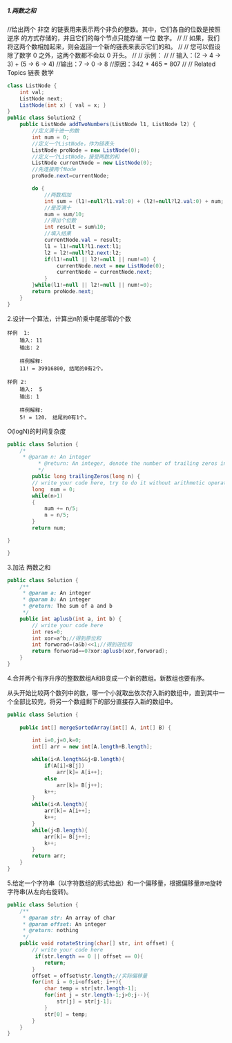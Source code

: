 ##### 1.两数之和

//给出两个 非空 的链表用来表示两个非负的整数。其中，它们各自的位数是按照 逆序 的方式存储的，并且它们的每个节点只能存储 一位 数字。 
//
// 如果，我们将这两个数相加起来，则会返回一个新的链表来表示它们的和。 
//
// 您可以假设除了数字 0 之外，这两个数都不会以 0 开头。 
//
// 示例： 
//
// 输入：(2 -> 4 -> 3) + (5 -> 6 -> 4)
//输出：7 -> 0 -> 8
//原因：342 + 465 = 807
// 
// Related Topics 链表 数学


```java
class ListNode {
    int val;
    ListNode next;
    ListNode(int x) { val = x; }
}
public class Solution2 {
    public ListNode addTwoNumbers(ListNode l1, ListNode l2) {
        //定义满十进一的数
        int num = 0;
        //定义一个ListNode，作为链表头
        ListNode proNode = new ListNode(0);
        //定义一个ListNode，接受两数的和
        ListNode currentNode = new ListNode(0);
        //先连接两个Node
        proNode.next=currentNode;

        do {
            //两数相加
            int sum = (l1!=null?l1.val:0) + (l2!=null?l2.val:0) + num;
            //是否满十
            num = sum/10;
            //得出个位数
            int result = sum%10;
            //填入结果
            currentNode.val = result;
            l1 = l1!=null?l1.next:l1;
            l2 = l2!=null?l2.next:l2;
            if(l1!=null || l2!=null || num!=0) {
                currentNode.next = new ListNode(0);
                currentNode = currentNode.next;
            }
        }while(l1!=null || l2!=null || num!=0);
        return proNode.next;
    }
}
```

2.设计一个算法，计算出n阶乘中尾部零的个数

```
样例  1:
	输入: 11
	输出: 2
	
	样例解释: 
	11! = 39916800, 结尾的0有2个。

样例 2:
	输入:  5
	输出: 1
	
	样例解释: 
	5! = 120， 结尾的0有1个。
```

O(logN)的时间复杂度

```java
public class Solution {
    /*
     * @param n: An integer
          * @return: An integer, denote the number of trailing zeros in n!
          */
        public long trailingZeros(long n) {
        // write your code here, try to do it without arithmetic operators.
        long  num = 0;
        while(n>1)    
        {
            num += n/5;  
            n = n/5;
        }
        return num;

}

}
```

3.加法 两数之和
```java
public class Solution {
    /**
     * @param a: An integer
     * @param b: An integer
     * @return: The sum of a and b 
     */
    public int aplusb(int a, int b) {
        // write your code here
        int res=0;
		int xor=a^b;//得到原位和
		int forworad=(a&b)<<1;//得到进位和
		return forworad==0?xor:aplusb(xor,forworad);
    }
}
```

4.合并两个有序升序的整数数组A和B变成一个新的数组。新数组也要有序。

从头开始比较两个数列中的数，哪一个小就取出依次存入新的数组中，直到其中一个全部比较完，将另一个数组剩下的部分直接存入新的数组中。

```java
public class Solution {
    
    public int[] mergeSortedArray(int[] A, int[] B) {
       
        int i=0,j=0,k=0;
        int[] arr = new int[A.length+B.length];

        while(i<A.length&&j<B.length){
            if(A[i]<B[j])
                arr[k]= A[i++];
            else
                arr[k]= B[j++];
            k++;
        }
        while(i<A.length){
            arr[k]= A[i++];
            k++;
        }
        while(j<B.length){
            arr[k]= B[j++];
            k++;
        }
        return arr;
    }
}
```

5.给定一个字符串（以字符数组的形式给出）和一个偏移量，根据偏移量`原地`旋转字符串(从左向右旋转)。

```java
public class Solution {
    /**
     * @param str: An array of char
     * @param offset: An integer
     * @return: nothing
     */
    public void rotateString(char[] str, int offset) {
        // write your code here
         if(str.length == 0 || offset == 0){
            return;
        } 
        offset = offset%str.length;//实际偏移量
        for(int i = 0;i<offset; i++){
            char temp = str[str.length-1];
            for(int j = str.length-1;j>0;j--){
                str[j] = str[j-1];
            }
            str[0] = temp;
        }
    }
}
```
